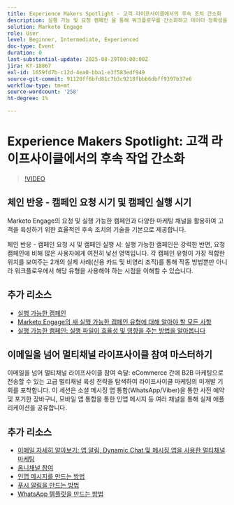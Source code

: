 ```yaml
---
title: Experience Makers Spotlight - 고객 라이프사이클에서의 후속 조치 간소화
description: 실행 가능 및 요청 캠페인 을 통해 워크플로우를 간소화하고 데이터 정확성을 개선하며 실시간 다중 채널 전략에 대한 참여를 높이는 방법을 알아봅니다.
solution: Marketo Engage
role: User
level: Beginner, Intermediate, Experienced
doc-type: Event
duration: 0
last-substantial-update: 2025-08-29T00:00:00Z
jira: KT-18867
exl-id: 1659fd7b-c12d-4ea0-bba1-e3f583edf949
source-git-commit: 91120ff6bfd81c7b3c9218fbbb6dbff9397b37e6
workflow-type: tm+mt
source-wordcount: '258'
ht-degree: 1%

---
```


# Experience Makers Spotlight: 고객 라이프사이클에서의 후속 작업 간소화

>[!VIDEO](https://video.tv.adobe.com/v/3471390/?learn=on&enablevpops)

## 체인 반응 - 캠페인 요청 시기 및 캠페인 실행 시기

Marketo Engage의 요청 및 실행 가능한 캠페인과 다양한 마케팅 채널을 활용하여 고객을 육성하기 위한 효율적인 후속 조치의 기술을 기본으로 제공합니다.

체인 반응 - 캠페인 요청 시 및 캠페인 실행 시: 실행 가능한 캠페인은 강력한 반면, 요청 캠페인에 비해 많은 사용자에게 여전히 낯선 영역입니다. 각 캠페인 유형이 가장 적합한 위치를 보여주는 2개의 실제 사례(신용 카드 및 비영리 조직)를 통해 작동 방법뿐만 아니라 워크플로우에서 해당 유형을 사용해야 하는 시점을 이해할 수 있습니다.

## 추가 리소스

* [실행 가능한 캠페인](https://experienceleague.adobe.com/ko/docs/marketo/using/product-docs/core-marketo-concepts/smart-campaigns/flow-actions/execute-campaign)
* [Marketo Engage의 새 실행 가능한 캠페인 유형에 대해 알아야 할 모든 사항](https://mugs.marketo.com/events/details/marketo-houston-mug-presents-everything-you-need-to-know-about-the-new-executable-campaign-type-in-marketo/)
* [실행 가능한 캠페인: 실행 파일이 효율성 및 영향을 주는 방법을 알아봅니다](https://www.youtube.com/watch?v=QGC4Bhn5BpU)

## 이메일을 넘어 멀티채널 라이프사이클 참여 마스터하기

이메일을 넘어 멀티채널 라이프사이클 참여 숙달: eCommerce 간에 B2B 마케팅으로 전송할 수 있는 고급 멀티채널 육성 전략을 탐색하여 라이프사이클 마케팅의 미개발 기회를 포착합니다. 이 세션은 소셜 메시징 앱 통합(WhatsApp/Viber)을 통한 사전 예약 및 포기한 장바구니, 모바일 앱 통합을 통한 인앱 메시지 등 여러 채널을 통해 실제 애플리케이션을 공유합니다.

## 추가 리소스

* [이메일 자세히 알아보기: 앱 알림, Dynamic Chat 및 메시징 앱을 사용한 멀티채널 마케팅](https://mugs.marketo.com/events/details/marketo-adobe-deep-dive-mug-presents-beyond-emails-multi-channel-marketing-with-app-notifications-dynamic-chat-and-messaging-apps/)
* [옴니채널 참여](https://business.adobe.com/sg/products/marketo/omnichannel-engagement.html)
* [인앱 메시지를 만드는 방법](https://experienceleague.adobe.com/ko/docs/marketo/using/product-docs/mobile-marketing/in-app-messages/creating-in-app-messages/create-an-in-app-message)
* [푸시 알림을 만드는 방법](https://experienceleague.adobe.com/ko/docs/marketo/using/product-docs/mobile-marketing/push-notifications/understanding-push-notifications)
* [WhatsApp 템플릿을 만드는 방법](https://community.sinch.com/t5/Settings/Create-a-WhatsApp-message-template-new-experience/ta-p/11599)
